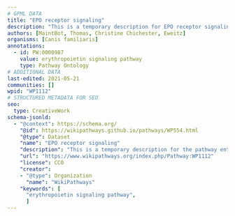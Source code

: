 ```yaml
---
# GPML DATA
title: "EPO receptor signaling"
description: "This is a temporary description for EPO receptor signaling"
authors: [MaintBot, Thomas, Christine Chichester, Eweitz]
organisms: [Canis familiaris]
annotations:
  - id: PW:0000987
    value: erythropoietin signaling pathway
    type: Pathway Ontology
# ADDITIONAL DATA
last-edited: 2021-05-21
communities: []
wpid: "WP1112"
# STRUCTURED METADATA FOR SEO
seo:
  type: CreativeWork
schema-jsonld:
  - "@context": https://schema.org/
    "@id": https://wikipathways.github.io/pathways/WP554.html
    "@type": Dataset
    "name": "EPO receptor signaling"
    "description": "This is a temporary description for the pathway entitled: EPO receptor signaling"
    "url": "https://www.wikipathways.org/index.php/Pathway:WP1112"
    "license": CC0
    "creator":
    - "@type": Organization
      "name": "WikiPathways"
    "keywords": [
      "erythropoietin signaling pathway",
      ]
---
```

